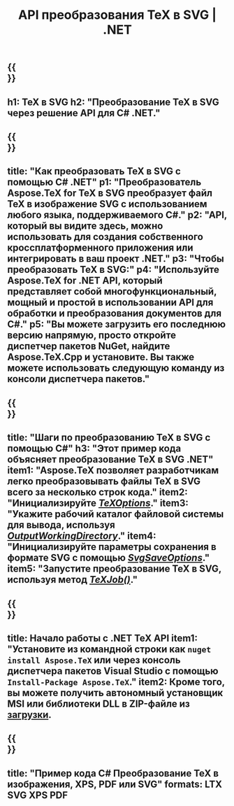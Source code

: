 ﻿---
translation: true
template: /_templates/_conversion-child-net.md
title: API преобразования TeX в SVG | .NET
description: Функциональность преобразования TeX в SVG. Интегрируйте эту локальную библиотеку .NET в свой проект или используйте кроссплатформенные приложения для преобразования TeX в SVG.
keywords: tex to svg api net, tex2svg интегрировать c#
url: /net/conversion/tex-to-svg/
family: tex
platformtag: net
feature: conversion
informat: TEX
outformat: SVG
otherformats: BMP PNG JPEG TIFF PDF XPS
---


{{<section banner>}}
---
h1: TeX в SVG
h2: "Преобразование TeX в SVG через решение API для C# .NET."
---

{{<section overview>}}
---
title: "Как преобразовать TeX в SVG с помощью C# .NET"
p1: "Преобразователь Aspose.TeX for TeX в SVG преобразует файл TeX в изображение SVG с использованием любого языка, поддерживаемого C#."
p2: "API, который вы видите здесь, можно использовать для создания собственного кроссплатформенного приложения или интегрировать в ваш проект .NET."
p3: "Чтобы преобразовать TeX в SVG:"
p4: "Используйте Aspose.TeX for .NET API, который представляет собой многофункциональный, мощный и простой в использовании API для обработки и преобразования документов для C#."
p5: "Вы можете загрузить его последнюю версию напрямую, просто откройте диспетчер пакетов NuGet, найдите Aspose.TeX.Cpp и установите. Вы также можете использовать следующую команду из консоли диспетчера пакетов."
---

{{<section feature1>}}
---
title: "Шаги по преобразованию TeX в SVG с помощью C#"
h3: "Этот пример кода объясняет преобразование TeX в SVG .NET"
item1: "Aspose.TeX позволяет разработчикам легко преобразовывать файлы TeX в SVG всего за несколько строк кода."
item2: "Инициализируйте [*TeXOptions*](https://reference.aspose.com/tex/net/aspose.tex/texoptions/)."
item3: "Укажите рабочий каталог файловой системы для вывода, используя [*OutputWorkingDirectory*](https://reference.aspose.com/tex/net/aspose.tex/texoptions/outputworkingdirectory/)."
item4: "Инициализируйте параметры сохранения в формате SVG с помощью [*SvgSaveOptions*](https://reference.aspose.com/tex/net/aspose.tex.presentation.image/svgsaveoptions/)."
item5: "Запустите преобразование TeX в SVG, используя метод [*TeXJob()*](https://reference.aspose.com/tex/net/aspose.tex/texjob/)."
---

{{<section feature2>}}
---
title: Начало работы с .NET TeX API
item1: "Установите из командной строки как ```nuget install Aspose.TeX``` или через консоль диспетчера пакетов Visual Studio с помощью ```Install-Package Aspose.TeX```."
item2: Кроме того, вы можете получить автономный установщик MSI или библиотеки DLL в ZIP-файле из [загрузки](https://downloads.aspose.com/tex/net).
---

{{<section widget>}}
---
title: "Пример кода C# Преобразование TeX в изображения, XPS, PDF или SVG"
formats: LTX SVG XPS PDF
---